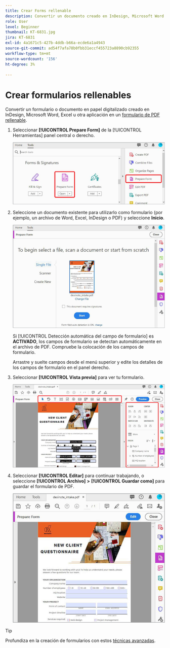 ```yaml
---
title: Crear Forms rellenable
description: Convertir un documento creado en InDesign, Microsoft Word o Excel en un formulario de PDF que se puede rellenar
role: User
level: Beginner
thumbnail: KT-6831.jpg
jira: KT-6831
exl-id: 4a1671c5-427b-4ddb-b66a-ecde6a1a4943
source-git-commit: ad54f7afa78b0fbb31eccf455723a8890cb92355
workflow-type: tm+mt
source-wordcount: '156'
ht-degree: 3%

---
```


# Crear formularios rellenables

Convertir un formulario o documento en papel digitalizado creado en InDesign, Microsoft Word, Excel u otra aplicación en un [formulario de PDF rellenable](https://www.adobe.com/es/acrobat/online/sign-pdf.html).

1. Seleccionar **[!UICONTROL Prepare Form]** de la [!UICONTROL Herramientas] panel central o derecho.

   ![Paso 1 del formulario](../assets/Form_1.png)

1. Seleccione un documento existente para utilizarlo como formulario (por ejemplo, un archivo de Word, Excel, InDesign o PDF) y seleccione **Inicio**.

   ![Paso 2 del formulario](../assets/Form_2.png)

   Si [!UICONTROL Detección automática del campo de formulario] es **ACTIVADO**, los campos de formulario se detectan automáticamente en el archivo de PDF. Compruebe la colocación de los campos de formulario.

   Arrastre y suelte campos desde el menú superior y edite los detalles de los campos de formulario en el panel derecho.

1. Seleccionar **[!UICONTROL Vista previa]** para ver tu formulario.

   ![Paso 3 del formulario](../assets/Form_3.png)

1. Seleccionar **[!UICONTROL Editar]** para continuar trabajando, o seleccione **[!UICONTROL Archivo]** **>** **[!UICONTROL Guardar como]** para guardar el formulario de PDF.

   ![Paso 4 del formulario](../assets/Form_4.png)

>[!TIP]
>
>Profundiza en la creación de formularios con estos [técnicas avanzadas](../advanced-tasks/advancedforms.md).